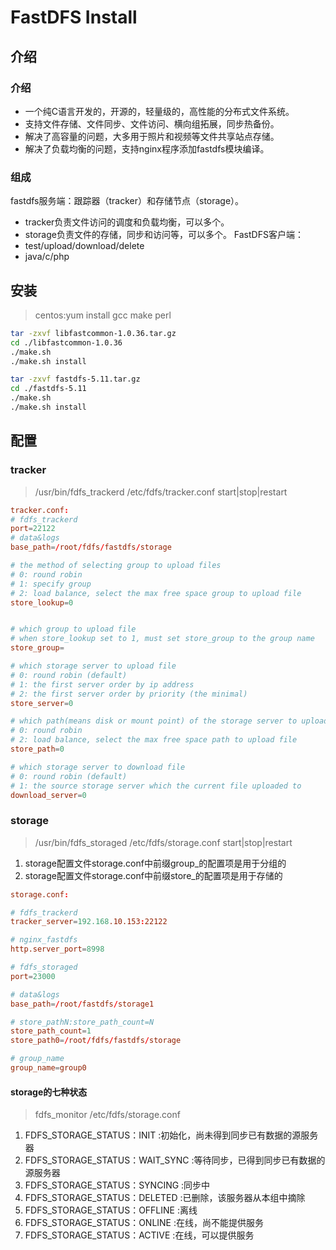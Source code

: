 # FastDFS Install


## 介绍

### 介绍
- 一个纯C语言开发的，开源的，轻量级的，高性能的分布式文件系统。
- 支持文件存储、文件同步、文件访问、横向组拓展，同步热备份。
- 解决了高容量的问题，大多用于照片和视频等文件共享站点存储。
- 解决了负载均衡的问题，支持nginx程序添加fastdfs模块编译。


### 组成
fastdfs服务端：跟踪器（tracker）和存储节点（storage）。
- tracker负责文件访问的调度和负载均衡，可以多个。
- storage负责文件的存储，同步和访问等，可以多个。
FastDFS客户端：
- test/upload/download/delete
- java/c/php


## 安装

> centos:yum install gcc make perl  


```sh
tar -zxvf libfastcommon-1.0.36.tar.gz
cd ./libfastcommon-1.0.36
./make.sh
./make.sh install

tar -zxvf fastdfs-5.11.tar.gz
cd ./fastdfs-5.11
./make.sh
./make.sh install

```


## 配置

### tracker
> /usr/bin/fdfs_trackerd /etc/fdfs/tracker.conf start|stop|restart


```conf
tracker.conf:
# fdfs_trackerd
port=22122
# data&logs
base_path=/root/fdfs/fastdfs/storage

# the method of selecting group to upload files
# 0: round robin
# 1: specify group
# 2: load balance, select the max free space group to upload file
store_lookup=0


# which group to upload file
# when store_lookup set to 1, must set store_group to the group name
store_group=

# which storage server to upload file
# 0: round robin (default)
# 1: the first server order by ip address
# 2: the first server order by priority (the minimal)
store_server=0

# which path(means disk or mount point) of the storage server to upload file
# 0: round robin
# 2: load balance, select the max free space path to upload file
store_path=0

# which storage server to download file
# 0: round robin (default)
# 1: the source storage server which the current file uploaded to
download_server=0

```

### storage
> /usr/bin/fdfs_storaged /etc/fdfs/storage.conf start|stop|restart
1. storage配置文件storage.conf中前缀group_的配置项是用于分组的
2. storage配置文件storage.conf中前缀store_的配置项是用于存储的


```conf
storage.conf:

# fdfs_trackerd
tracker_server=192.168.10.153:22122

# nginx_fastdfs
http.server_port=8998

# fdfs_storaged
port=23000

# data&logs
base_path=/root/fastdfs/storage1

# store_pathN:store_path_count=N 
store_path_count=1
store_path0=/root/fdfs/fastdfs/storage

# group_name
group_name=group0
```




#### storage的七种状态
> fdfs_monitor /etc/fdfs/storage.conf
1. FDFS_STORAGE_STATUS：INIT      :初始化，尚未得到同步已有数据的源服务器
2. FDFS_STORAGE_STATUS：WAIT_SYNC :等待同步，已得到同步已有数据的源服务器
3. FDFS_STORAGE_STATUS：SYNCING   :同步中
4. FDFS_STORAGE_STATUS：DELETED   :已删除，该服务器从本组中摘除
5. FDFS_STORAGE_STATUS：OFFLINE   :离线
6. FDFS_STORAGE_STATUS：ONLINE    :在线，尚不能提供服务
7. FDFS_STORAGE_STATUS：ACTIVE    :在线，可以提供服务









